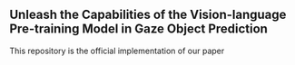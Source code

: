 ## Unleash the Capabilities of the Vision-language Pre-training Model in Gaze Object Prediction
This repository is the official implementation of our paper



